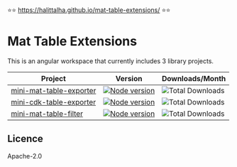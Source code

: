 :star::star: https://halittalha.github.io/mat-table-extensions/ :star::star:

# Mat Table Extensions

This is an angular workspace that currently includes 3 library projects.

Project | Version | Downloads/Month
--|--|--
[mini-mat-table-exporter](https://github.com/HalitTalha/mat-table-extensions/blob/master/projects/mini-mat-table-exporter/README.md) | [![Node version](https://img.shields.io/npm/v/mini-mat-table-exporter.svg?style=flat)](https://www.npmjs.com/package/mini-mat-table-exporter) | ![Total Downloads](https://img.shields.io/npm/dm/mini-mat-table-exporter.svg)
[mini-cdk-table-exporter](https://github.com/HalitTalha/mat-table-extensions/tree/master/projects/mini-cdk-table-exporter/README.md) | [![Node version](https://img.shields.io/npm/v/mini-cdk-table-exporter.svg?style=flat)](https://www.npmjs.com/package/mini-cdk-table-exporter) |![Total Downloads](https://img.shields.io/npm/dm/mini-cdk-table-exporter.svg)
[mini-mat-table-filter](https://github.com/HalitTalha/mat-table-extensions/blob/master/projects/mini-mat-table-filter/README.md)| [![Node version](https://img.shields.io/npm/v/mini-mat-table-filter.svg?style=flat)](https://www.npmjs.com/package/mini-mat-table-filter)|![Total Downloads](https://img.shields.io/npm/dm/mini-mat-table-filter.svg)


## Licence

Apache-2.0

